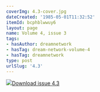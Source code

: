 ```yaml
---
coverImg: 4.3-cover.jpg
dateCreated: '1985-05-01T11:32:52'
itemId: bcphblwwuy6
layout: page
name: Volume 4, issue 3
tags:
- hasAuthor: dreamnetwork
- hasTag: dream-network-volume-4
- hasTag: dreamnetwork
type: post
urlSlug: '4.3'
---
```

<img class="card-journal-img" src="../images/4.3-rect.jpg"/><a href="../files/pdfs/Volume_4/4.3-The-Dream-Network-Vol.4-Issue-3.pdf" download="">Download issue 4.3</a>